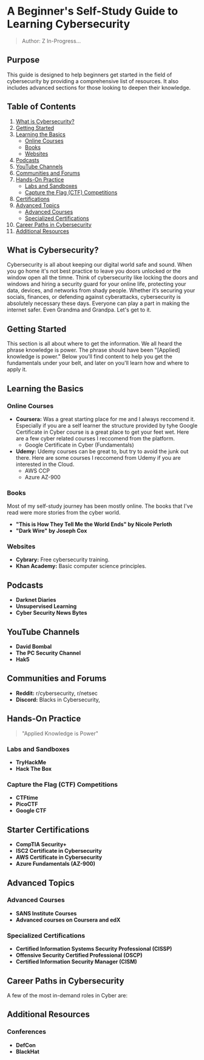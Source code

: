 # A Beginner's Self-Study Guide to Learning Cybersecurity
> Author: Z
In-Progress...

## Purpose
This guide is designed to help beginners get started in the field of cybersecurity by providing a comprehensive list of resources. It also includes advanced sections for those looking to deepen their knowledge.

## Table of Contents
1. [What is Cybersecurity?](#what-is-cybersecurity)
2. [Getting Started](#getting-started)
3. [Learning the Basics](#learning-the-basics)
    - [Online Courses](#online-courses)
    - [Books](#books)
    - [Websites](#websites)
4. [Podcasts](#podcasts)
5. [YouTube Channels](#youtube-channels)
6. [Communities and Forums](#communities-and-forums)
7. [Hands-On Practice](#hands-on-practice)
    - [Labs and Sandboxes](#labs-and-sandboxes)
    - [Capture the Flag (CTF) Competitions](#capture-the-flag-ctf-competitions)
8. [Certifications](#certifications)
9. [Advanced Topics](#advanced-topics)
    - [Advanced Courses](#advanced-courses)
    - [Specialized Certifications](#specialized-certifications)
10. [Career Paths in Cybersecurity](#career-paths-in-cybersecurity)
11. [Additional Resources](#additional-resources)

## What is Cybersecurity? <a name="what-is-cybersecurity"></a>
Cybersecurity is all about keeping our digital world safe and sound. When you go home it's not best practice to leave you doors unlocked or the window open all the timne. Think of cybersecurity like locking the doors and windows and hiring a security guard for your online life, protecting your data, devices, and networks from shady people. Whether it’s securing your socials, finances, or defending against cyberattacks, cybersecurity is absolutely necessary these days. Everyone can play a part in making the internet safer. Even Grandma and Grandpa. Let's get to it.

## Getting Started <a name="getting-started"></a>
This section is all about where to get the information. We all heard the phrase knowledge is power. The phrase should have been "[Applied] knowledge is power." Below you'll find content to help you get the fundamentals under your belt, and later on you'll learn how and where to apply it.

## Learning the Basics <a name="learning-the-basics"></a>
### Online Courses <a name="online-courses"></a>
- **Coursera:** Was a great starting place for me and I always reccomend it. Especially if you are a self learner the structure provided by tyhe Google Certificate in Cyber course is a great place to get your feet wet. Here are a few cyber related courses I reccomend from the platform.
  - Google Certificate in Cyber (Fundamentals)
- **Udemy:** Udemy courses can be great to, but try to avoid the junk out there. Here are some courses I reccomend from Udemy if you are interested in the Cloud.
  - AWS CCP
  - Azure AZ-900

### Books <a name="books"></a>
Most of my self-study journey has been mostly online. The books that I've read were more stories from the cyber world. 
- **"This is How They Tell Me the World Ends" by Nicole Perloth**
- **"Dark Wire" by Joseph Cox**

### Websites <a name="websites"></a>
- **Cybrary:** Free cybersecurity training.
- **Khan Academy:** Basic computer science principles.

## Podcasts <a name="podcasts"></a>
- **Darknet Diaries**
- **Unsupervised Learning**
- **Cyber Security News Bytes**

## YouTube Channels <a name="youtube-channels"></a>
- **David Bombal**
- **The PC Security Channel**
- **Hak5**

## Communities and Forums <a name="communities-and-forums"></a>
- **Reddit:** r/cybersecurity, r/netsec
- **Discord:** Blacks in Cybersecurity, 

## Hands-On Practice <a name="hands-on-practice"></a>
> "Applied Knowledge is Power"

### Labs and Sandboxes <a name="labs-and-sandboxes"></a>
- **TryHackMe**
- **Hack The Box**

### Capture the Flag (CTF) Competitions <a name="capture-the-flag-ctf-competitions"></a>
- **CTFtime**
- **PicoCTF**
- **Google CTF**

## Starter Certifications <a name="certifications"></a>
- **CompTIA Security+**
- **ISC2 Certificate in Cybersecurity**
- **AWS Certificate in Cybersecurity**
- **Azure Fundamentals (AZ-900)**

## Advanced Topics <a name="advanced-topics"></a>
### Advanced Courses <a name="advanced-courses"></a>
- **SANS Institute Courses**
- **Advanced courses on Coursera and edX**

### Specialized Certifications <a name="specialized-certifications"></a>
- **Certified Information Systems Security Professional (CISSP)**
- **Offensive Security Certified Professional (OSCP)**
- **Certified Information Security Manager (CISM)**

## Career Paths in Cybersecurity <a name="career-paths-in-cybersecurity"></a>
A few of the most in-demand roles in Cyber are:

## Additional Resources <a name="additional-resources"></a>
### Conferences
- **DefCon**
- **BlackHat**

